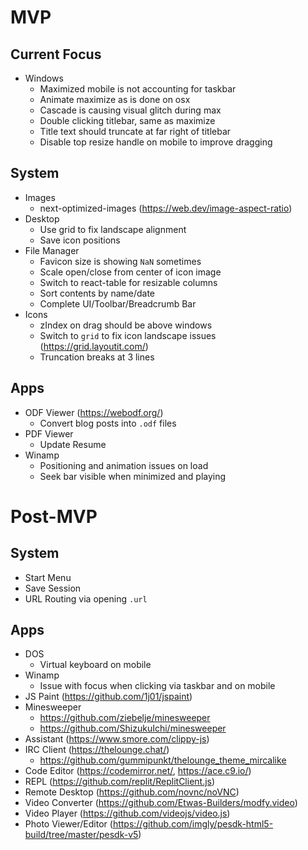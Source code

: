 # MVP

## Current Focus

- Windows
  - Maximized mobile is not accounting for taskbar
  - Animate maximize as is done on osx
  - Cascade is causing visual glitch during max
  - Double clicking titlebar, same as maximize
  - Title text should truncate at far right of titlebar
  - Disable top resize handle on mobile to improve dragging

## System

- Images
  - next-optimized-images (https://web.dev/image-aspect-ratio)
- Desktop
  - Use grid to fix landscape alignment
  - Save icon positions
- File Manager
  - Favicon size is showing `NaN` sometimes
  - Scale open/close from center of icon image
  - Switch to react-table for resizable columns
  - Sort contents by name/date
  - Complete UI/Toolbar/Breadcrumb Bar
- Icons
  - zIndex on drag should be above windows
  - Switch to `grid` to fix icon landscape issues (https://grid.layoutit.com/)
  - Truncation breaks at 3 lines

## Apps

- ODF Viewer (https://webodf.org/)
  - Convert blog posts into `.odf` files
- PDF Viewer
  - Update Resume
- Winamp
  - Positioning and animation issues on load
  - Seek bar visible when minimized and playing

# Post-MVP

## System

- Start Menu
- Save Session
- URL Routing via opening `.url`

## Apps

- DOS
  - Virtual keyboard on mobile
- Winamp
  - Issue with focus when clicking via taskbar and on mobile
- JS Paint (https://github.com/1j01/jspaint)
- Minesweeper
  - https://github.com/ziebelje/minesweeper
  - https://github.com/ShizukuIchi/minesweeper
- Assistant (https://www.smore.com/clippy-js)
- IRC Client (https://thelounge.chat/)
  - https://github.com/gummipunkt/thelounge_theme_mircalike
- Code Editor (https://codemirror.net/, https://ace.c9.io/)
- REPL (https://github.com/replit/ReplitClient.js)
- Remote Desktop (https://github.com/novnc/noVNC)
- Video Converter (https://github.com/Etwas-Builders/modfy.video)
- Video Player (https://github.com/videojs/video.js)
- Photo Viewer/Editor (https://github.com/imgly/pesdk-html5-build/tree/master/pesdk-v5)
